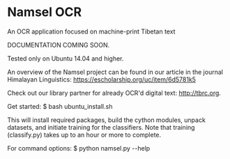 # Namsel OCR
An OCR application focused on machine-print Tibetan text

DOCUMENTATION COMING SOON. 

Tested only on Ubuntu 14.04 and higher. 

An overview of the Namsel project can be found in our article in the journal Himalayan Linguistics: https://escholarship.org/uc/item/6d5781k5

Check out our library partner for already OCR'd digital text: http://tbrc.org. 

Get started:
$ bash ubuntu_install.sh

This will install required packages, build the cython modules, unpack datasets, and initiate training for the classifiers. Note that training (classify.py) takes up to an hour or more to complete.

For command options:
$ python namsel.py --help 
